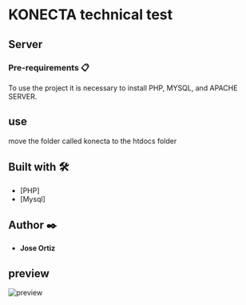 # KONECTA technical test

## Server

### Pre-requirements 📋

To use the project it is necessary to install PHP, MYSQL, and APACHE SERVER.

## use
move the folder called konecta to the htdocs folder

## Built with  🛠️

- [PHP]
- [Mysql]

## Author  ✒️
- **Jose Ortiz**

## preview
<img src="assets/preview.jpg" alt="preview" align="center">
